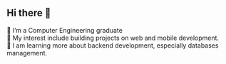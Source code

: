## Hi there 👋

🔭 I’m a Computer Engineering graduate                                
🌱 My interest include building projects on web and mobile development.  
🤔 I am learning more about backend development, especially databases management.
<!--
**BryceMadelo/BryceMadelo** is a ✨ _special_ ✨ repository because its `README.md` (this file) appears on your GitHub profile.

Here are some ideas to get you started:

- 🔭 I’m currently working on ...
- 🌱 I’m currently learning ...
- 👯 I’m looking to collaborate on ...
- 🤔 I’m looking for help with ...
- 💬 Ask me about ...
- 📫 How to reach me: ...
- 😄 Pronouns: ...
- ⚡ Fun fact: ...
-->
